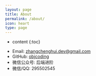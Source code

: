 ```yaml
---
layout: page
title: About
permalink: /about/
icon: heart
type: page
---
```


* content
{:toc}





- Email: zhangchenghui.dev@gmail.com
- GitHub: [objcoding]( https://github.com/objcoding/)
- 微信公众号: 后端进阶
- 微信/QQ: 295502545




